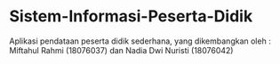 # Sistem-Informasi-Peserta-Didik
Aplikasi pendataan peserta didik sederhana, yang dikembangkan oleh : Miftahul Rahmi (18076037) dan Nadia Dwi Nuristi (18076042)
